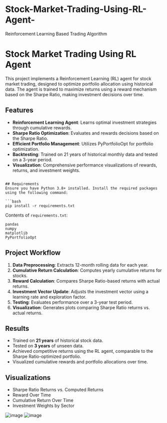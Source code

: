 # Stock-Market-Trading-Using-RL-Agent-
Reinforcement Learning Based Trading Algorithm
# Stock Market Trading Using RL Agent

This project implements a Reinforcement Learning (RL) agent for stock market trading, designed to optimize portfolio allocation using historical data. The agent is trained to maximize returns using a reward mechanism based on the Sharpe Ratio, making investment decisions over time.

## Features
- **Reinforcement Learning Agent**: Learns optimal investment strategies through cumulative rewards.
- **Sharpe Ratio Optimization**: Evaluates and rewards decisions based on the Sharpe Ratio.
- **Efficient Portfolio Management**: Utilizes PyPortfolioOpt for portfolio optimization.
- **Backtesting**: Trained on 21 years of historical monthly data and tested on a 3-year period.
- **Visualization**: Comprehensive performance visualizations of rewards, returns, and investment weights.

```

## Requirements
Ensure you have Python 3.8+ installed. Install the required packages using the following command:

```bash
pip install -r requirements.txt
```

Contents of `requirements.txt`:
```
pandas
numpy
matplotlib
PyPortfolioOpt
```

## Project Workflow
1. **Data Preprocessing**: Extracts 12-month rolling data for each year.
2. **Cumulative Return Calculation**: Computes yearly cumulative returns for stocks.
3. **Reward Calculation**: Compares Sharpe Ratio-based returns with actual returns.
4. **Investment Vector Update**: Adjusts the investment vector using a learning rate and exploration factor.
5. **Testing**: Evaluates performance over a 3-year test period.
6. **Visualization**: Generates plots comparing Sharpe Ratio returns vs. actual returns.

## Results
- Trained on **21 years** of historical stock data.
- Tested on **3 years** of unseen data.
- Achieved competitive returns using the RL agent, comparable to the Sharpe Ratio-optimized portfolio.
- Visualized cumulative rewards and portfolio allocations over time.

## Visualizations
- Sharpe Ratio Returns vs. Computed Returns
- Reward Over Time
- Cumulative Return Over Time
- Investment Weights by Sector

![image](https://github.com/user-attachments/assets/f18af6c0-3134-4683-92a3-ff880f2b47cb)
![image](https://github.com/user-attachments/assets/61ca7042-8c2d-4042-a31d-acbde16e4eae)


